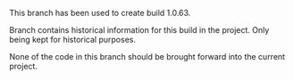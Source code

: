 This branch has been used to create build 1.0.63.

Branch contains historical information for this build in the project. Only being kept for historical purposes.

None of the code in this branch should be brought forward into the current project.
